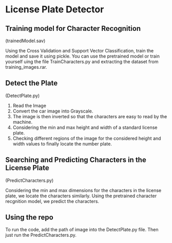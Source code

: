 # License Plate Detector

## Training model for Character Recognition
(trainedModel.sav)

Using the Cross Validation and Support Vector Classification, train the model and save it using pickle.
You can use the pretrained model or train yourself uing the file TrainCharacters.py and extracting the dataset from training_images.rar.

## Detect the Plate
(DetectPlate.py)
1. Read the Image
2. Convert the car image into Grayscale.
3. The image is then inverted so that the characters are easy to read by the machine.
4. Considering the min and max height and width of a standard license plate.
5. Checking different regions of the image for the considered height and width values to finally locate the number plate.


## Searching and Predicting Characters in the License Plate
(PredictCharacters.py)

Considering the min and max dimensions for the characters in the license plate, we locate the characters similarly. Using the pretrained character recgnition model, we predict the characters.

## Using the repo

To run the code, add the path of image into the DetectPlate.py file.
Then just run the PredictCharacters.py.
